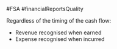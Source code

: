 #FSA #financialReportsQuality 

Regardless of the timing of the cash flow: 
- Revenue recognised when earned 
- Expense recognised when incurred 
